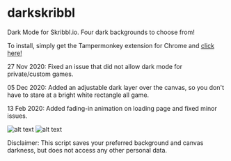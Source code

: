 # darkskribbl
Dark Mode for Skribbl.io. Four dark backgrounds to choose from!

To install, simply get the Tampermonkey extension for Chrome and [click here!](https://github.com/pospos21/darkskribbl/raw/main/darkmode.user.js)

27 Nov 2020: Fixed an issue that did not allow dark mode for private/custom games.

05 Dec 2020: Added an adjustable dark layer over the canvas, so you don't have to stare at a bright white rectangle all game.

13 Feb 2020: Added fading-in animation on loading page and fixed minor issues.

![alt text](https://i.imgur.com/WftOLRi.png)
![alt text](https://i.imgur.com/PPCnlEX.png)

Disclaimer: This script saves your preferred background and canvas darkness, but does not access any other personal data.
